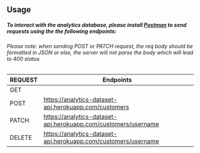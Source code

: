 ## Usage
##### To interact with the analytics database, please install [Postman](https://www.postman.com) to send requests using the the following endpoints:

###### Please note: when sending POST or PATCH request, the req body should be formatted in JSON or else, the server will not parse the body which will lead to 400 status


| REQUEST  | Endpoints |
| ------------- | ------------- |
| GET |   | https://analytics-dataset-api.herokuapp.com/customers
| POST  | https://analytics-dataset-api.herokuapp.com/customers |
| PATCH | https://analytics-dataset-api.herokuapp.com/customers/username |
| DELETE | https://analytics-dataset-api.herokuapp.com/customers/username | 
